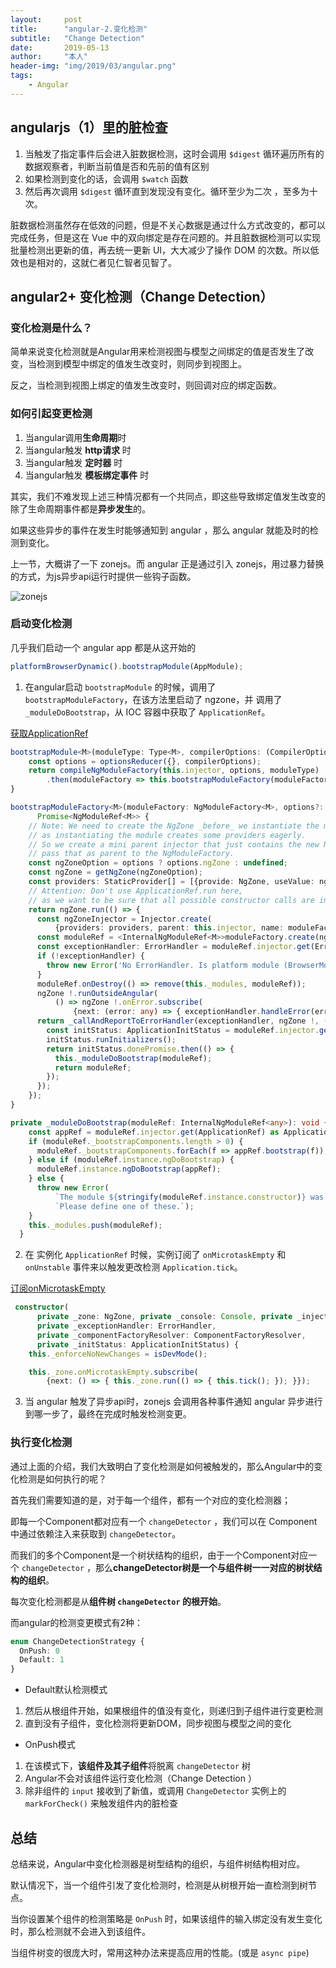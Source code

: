 ```yaml
---
layout:     post
title:      "angular-2.变化检测"
subtitle:   "Change Detection"
date:       2019-05-13
author:     "本人"
header-img: "img/2019/03/angular.png"
tags:
    - Angular
---
```



## angularjs（1）里的脏检查

1. 当触发了指定事件后会进入脏数据检测，这时会调用 `$digest` 循环遍历所有的数据观察者，判断当前值是否和先前的值有区别
2. 如果检测到变化的话，会调用 `$watch` 函数
3. 然后再次调用 `$digest` 循环直到发现没有变化。循环至少为二次 ，至多为十次。

脏数据检测虽然存在低效的问题，但是不关心数据是通过什么方式改变的，都可以完成任务，但是这在 Vue 中的双向绑定是存在问题的。并且脏数据检测可以实现批量检测出更新的值，再去统一更新 UI，大大减少了操作 DOM 的次数。所以低效也是相对的，这就仁者见仁智者见智了。


## angular2+ 变化检测（Change Detection）

### 变化检测是什么？

简单来说变化检测就是Angular用来检测视图与模型之间绑定的值是否发生了改变，当检测到模型中绑定的值发生改变时，则同步到视图上。

反之，当检测到视图上绑定的值发生改变时，则回调对应的绑定函数。

### 如何引起变更检测

1. 当angular调用**生命周期**时
2. 当angular触发 **http请求** 时
3. 当angular触发 **定时器** 时
4. 当angular触发 **模板绑定事件** 时

其实，我们不难发现上述三种情况都有一个共同点，即这些导致绑定值发生改变的除了生命周期事件都是**异步发生**的。

如果这些异步的事件在发生时能够通知到 angular ，那么 angular 就能及时的检测到变化。

上一节，大概讲了一下 zonejs。而 angular 正是通过引入 zonejs，用过暴力替换的方式，为js异步api运行时提供一些钩子函数。

![zonejs](/my-blog/img/2019/05/zonejs.png)

### 启动变化检测

几乎我们启动一个 angular app 都是从这开始的

```typescript
platformBrowserDynamic().bootstrapModule(AppModule);
```

1. 在angular启动 `bootstrapModule` 的时候，调用了 `bootstrapModuleFactory`，在该方法里启动了 ngzone，并 调用了 `_moduleDoBootstrap`，从 IOC 容器中获取了 `ApplicationRef`。

[获取ApplicationRef](https://github.com/angular/angular/blob/master/packages/core/src/application_ref.ts#L295)

```typescript
bootstrapModule<M>(moduleType: Type<M>, compilerOptions: (CompilerOptions&BootstrapOptions)|Array<CompilerOptions&BootstrapOptions> = []: Promise<NgModuleRef<M>> {
    const options = optionsReducer({}, compilerOptions);
    return compileNgModuleFactory(this.injector, options, moduleType)
        .then(moduleFactory => this.bootstrapModuleFactory(moduleFactory, options));
}

bootstrapModuleFactory<M>(moduleFactory: NgModuleFactory<M>, options?: BootstrapOptions):
      Promise<NgModuleRef<M>> {
    // Note: We need to create the NgZone _before_ we instantiate the module,
    // as instantiating the module creates some providers eagerly.
    // So we create a mini parent injector that just contains the new NgZone and
    // pass that as parent to the NgModuleFactory.
    const ngZoneOption = options ? options.ngZone : undefined;
    const ngZone = getNgZone(ngZoneOption);
    const providers: StaticProvider[] = [{provide: NgZone, useValue: ngZone}];
    // Attention: Don't use ApplicationRef.run here,
    // as we want to be sure that all possible constructor calls are inside `ngZone.run`!
    return ngZone.run(() => {
      const ngZoneInjector = Injector.create(
          {providers: providers, parent: this.injector, name: moduleFactory.moduleType.name});
      const moduleRef = <InternalNgModuleRef<M>>moduleFactory.create(ngZoneInjector);
      const exceptionHandler: ErrorHandler = moduleRef.injector.get(ErrorHandler, null);
      if (!exceptionHandler) {
        throw new Error('No ErrorHandler. Is platform module (BrowserModule) included?');
      }
      moduleRef.onDestroy(() => remove(this._modules, moduleRef));
      ngZone !.runOutsideAngular(
          () => ngZone !.onError.subscribe(
              {next: (error: any) => { exceptionHandler.handleError(error); }}));
      return _callAndReportToErrorHandler(exceptionHandler, ngZone !, () => {
        const initStatus: ApplicationInitStatus = moduleRef.injector.get(ApplicationInitStatus);
        initStatus.runInitializers();
        return initStatus.donePromise.then(() => {
          this._moduleDoBootstrap(moduleRef);
          return moduleRef;
        });
      });
    });
}

private _moduleDoBootstrap(moduleRef: InternalNgModuleRef<any>): void {
    const appRef = moduleRef.injector.get(ApplicationRef) as ApplicationRef;
    if (moduleRef._bootstrapComponents.length > 0) {
      moduleRef._bootstrapComponents.forEach(f => appRef.bootstrap(f));
    } else if (moduleRef.instance.ngDoBootstrap) {
      moduleRef.instance.ngDoBootstrap(appRef);
    } else {
      throw new Error(
          `The module ${stringify(moduleRef.instance.constructor)} was bootstrapped, but it does not declare "@NgModule.bootstrap" components nor a "ngDoBootstrap" method. ` +
          `Please define one of these.`);
    }
    this._modules.push(moduleRef);
  }

```

2. 在 实例化 `ApplicationRef` 时候，实例订阅了 `onMicrotaskEmpty` 和 `onUnstable` 事件来以触发更改检测 `Application.tick`。

[订阅onMicrotaskEmpty](https://github.com/angular/angular/blob/master/packages/core/src/application_ref.ts#L514)

```typescript
 constructor(
      private _zone: NgZone, private _console: Console, private _injector: Injector,
      private _exceptionHandler: ErrorHandler,
      private _componentFactoryResolver: ComponentFactoryResolver,
      private _initStatus: ApplicationInitStatus) {
    this._enforceNoNewChanges = isDevMode();

    this._zone.onMicrotaskEmpty.subscribe(
        {next: () => { this._zone.run(() => { this.tick(); }); }});
```

3. 当 angular 触发了异步api时，zonejs 会调用各种事件通知 angular 异步进行到哪一步了，最终在完成时触发检测变更。

### 执行变化检测

通过上面的介绍，我们大致明白了变化检测是如何被触发的，那么Angular中的变化检测是如何执行的呢？

首先我们需要知道的是，对于每一个组件，都有一个对应的变化检测器；

即每一个Component都对应有一个 `changeDetector` ，我们可以在 Component 中通过依赖注入来获取到 `changeDetector`。

而我们的多个Component是一个树状结构的组织，由于一个Component对应一个 `changeDetector` ，那么**changeDetector树是一个与组件树一一对应的树状结构的组织**。

每次变化检测都是从**组件树 `changeDetector` 的根开始**。

而angular的检测变更模式有2种：

```typescript
enum ChangeDetectionStrategy {
  OnPush: 0
  Default: 1
}
```

- Default默认检测模式

1. 然后从根组件开始，如果根组件的值没有变化，则递归到子组件进行变更检测
2. 直到没有子组件，变化检测将更新DOM，同步视图与模型之间的变化

- OnPush模式

1. 在该模式下，**该组件及其子组件**将脱离 `changeDetector` 树
2. Angular不会对该组件运行变化检测（Change Detection ）
3. 除非组件的 `input` 接收到了新值，或调用 `ChangeDetector` 实例上的 `markForCheck()` 来触发组件内的脏检查


## 总结

总结来说，Angular中变化检测器是树型结构的组织，与组件树结构相对应。

默认情况下，当一个组件引发了变化检测时，检测是从树根开始一直检测到树节点。

当你设置某个组件的检测策略是 `OnPush` 时，如果该组件的输入绑定没有发生变化时，那么检测就不会进入到该组件。

当组件树变的很庞大时，常用这种办法来提高应用的性能。(或是 `async pipe`)

